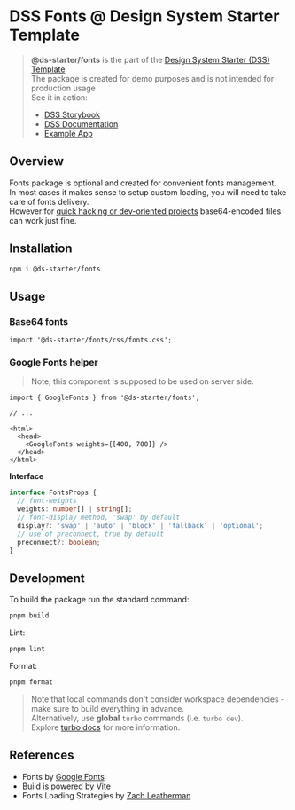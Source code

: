 # DSS Fonts @ Design System Starter Template

> **@ds-starter/fonts** is the part of the [Design System Starter (DSS) Template](https://github.com/XOP/design-system-starter)  
> The package is created for demo purposes and is not intended for production usage  
> See it in action:  
> - [DSS Storybook](https://ds-starter-storybook.vercel.app/)
> - [DSS Documentation](https://ds-starter-docs.vercel.app/)
> - [Example App](https://ds-starter-app-vite.vercel.app/)

## Overview

Fonts package is optional and created for convenient fonts management.  
In most cases it makes sense to setup custom loading, you will need to take care of fonts delivery.  
However for [quick hacking or dev-oriented projects](https://www.zachleat.com/web/web-font-data-uris/) base64-encoded files can work just fine.

## Installation

```sh
npm i @ds-starter/fonts
```

## Usage

### Base64 fonts

```tsx
import '@ds-starter/fonts/css/fonts.css';
```

### Google Fonts helper

> Note, this component is supposed to be used on server side.

```tsx
import { GoogleFonts } from '@ds-starter/fonts';

// ...

<html>
  <head>
    <GoogleFonts weights={[400, 700]} />
  </head>
</html>
```

**Interface**

```ts
interface FontsProps {
  // font-weights
  weights: number[] | string[];
  // font-display method, 'swap' by default
  display?: 'swap' | 'auto' | 'block' | 'fallback' | 'optional';
  // use of preconnect, true by default
  preconnect?: boolean;
}
```

## Development

To build the package run the standard command:

```sh
pnpm build
```

Lint:

```sh
pnpm lint
```

Format:

```sh
pnpm format
```

> Note that local commands don't consider workspace dependencies - make sure to build everything in advance.  
> Alternatively, use **global** `turbo` commands (i.e. `turbo dev`).  
> Explore [turbo docs](https://turbo.build/repo/docs/crafting-your-repository/running-tasks#using-global-turbo) for more information.

## References

- Fonts by [Google Fonts](https://fonts.google.com/specimen/Play)
- Build is powered by [Vite](https://vitejs.dev/)
- Fonts Loading Strategies by [Zach Leatherman](https://www.zachleat.com/web/comprehensive-webfonts/)
